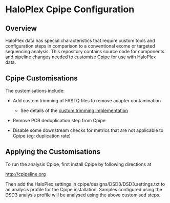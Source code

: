 # HaloPlex Cpipe Configuration

## Overview

HaloPlex data has special characteristics that require custom tools and configuration
steps in comparison to a conventional exome or targeted sequencing analysis. This 
repository contains source code for components and pipeline changes needed to customise 
[Cpipe](http://cpipeline.org) for use with HaloPlex data. 


## Cpipe Customisations

The customisations include:

 * Add custom trimming of FASTQ files to remove adapter contamination
   - See details of the [custom trimming implementation](docs/AmpliconTrim.md) 

 * Remove PCR deduplication step from Cpipe
 * Disable some downstream checks for metrics that are not applicable to Cpipe 
   (eg: duplication rate)


## Applying the Customisations 

To run the analysis Cpipe, first install Cpipe by following directions at 

http://cpipeline.org

Then add the HaloPlex settings in cpipe/designs/DSD3/DSD3.settings.txt to an
analysis profile for the Cpipe installation. Samples configured using the 
DSD3 analysis profile will be analysed using the above customised steps.


